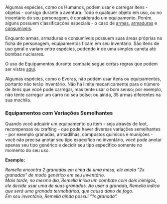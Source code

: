 Algumas espécies, como os Humanos, podem usar e carregar itens -objetos - consigo durante a aventura. Todo e qualquer objeto em uso, ou no inventário do seu personagem, é considerado um equipamento. Porém, alguns possuem classificações especiais - o caso de [armas](./weapons.md), [armaduras](./armor.md) e [consumíveis]().

Enquanto armas, armaduras e consumíveis possuem suas áreas próprias na ficha de personagem, equipamentos ficam em seu inventário. São itens de uso geral e variam entre espécies, podendo ir de uma simples caneta até bombas nucleares.

O uso de Equipamentos durante combate segue certas regras que podem ser vistas [aqui](../combat/moves.md#usando-equipamento-ou-consumível).

Algumas espécies, como o Evoras, não podem usar itens ou equipamentos, portanto não terão inventário. Não há limite mecanicamente para o número de itens que você pode carregar, mas tente usar o bom senso; por exemplo, não tente carregar um carro no seu bolso; ou ainda, 35 armas diferentes na sua mochila.

### Equipamentos com Variações Semelhantes

Quando você adquirir um equipamento ou item - seja através de loot, recompensas ou crafting - que pode haver diversas variações semelhantes - por exemplo granadas, armadilhas, compostos químicos e munições - você não precisa anotar seu tipo específico no inventário, você pode anotar apenas seu tipo genérico e decidir seu tipo específico somente no momento do seu uso. 

**Exemplo:**  

_Remella encontra 2 granadas em cima de uma mesa, ele anota "2x granadas" de modo genérico em seu inventário._  
_Mais tarde, no mesmo dia, Remella inicia um combate com dois inimigos, ele decide usar uma de suas granadas. Ao usar a granada, Remella indica que será uma granada termobárica, que causa dano de fogo._  
_Em seu inventário, Remella ainda possui "1x granada"._